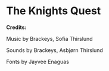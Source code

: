 # The Knights Quest

**Credits:**

Music by Brackeys, Sofia Thirslund

Sounds by Brackeys, Asbjørn Thirslund

Fonts by Jayvee Enaguas
